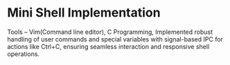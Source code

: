 # Mini Shell Implementation
Tools – Vim(Command line editor), C Programming,
Implemented robust handling of user commands and special variables with signal-based IPC for actions like
Ctrl+C, ensuring seamless interaction and responsive shell operations.

